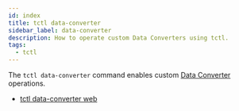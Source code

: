 ```yaml
---
id: index
title: tctl data-converter
sidebar_label: data-converter
description: How to operate custom Data Converters using tctl.
tags:
  - tctl
---
```


The `tctl data-converter` command enables custom [Data Converter](/concepts/what-is-a-data-converter) operations.

- [tctl data-converter web](/tctl-next/data-converter#web)
